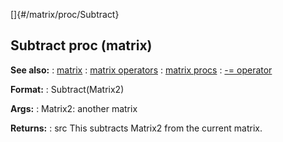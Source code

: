 []{#/matrix/proc/Subtract}
  ## Subtract proc (matrix)
  **See also:**
  :   [matrix](ref/matrix)
  :   [matrix operators](ref/matrix/operators)
  :   [matrix procs](ref/matrix/proc)
  :   [-= operator](ref/operator/+=)
  <!-- -->
  **Format:**
  :   Subtract(Matrix2)
  <!-- -->
  **Args:**
  :   Matrix2: another matrix
  <!-- -->
  **Returns:**
  :   src
  This subtracts Matrix2 from the current matrix.